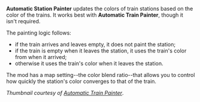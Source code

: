 **Automatic Station Painter** updates the colors of train stations based on the color of the trains. It works best with **Automatic Train Painter**, though it isn't required.

The painting logic follows:

- if the train arrives and leaves empty, it does not paint the station;
- if the train is empty when it leaves the station, it uses the train's color from when it arrived;
- otherwise it uses the train's color when it leaves the station.

The mod has a map setting--the color blend ratio--that allows you to control how quickly the station's color converges to that of the train.

_Thumbnail courtesy of [Automatic Train Painter](https://mods.factorio.com/mod/Automatic_Train_Painter)_.